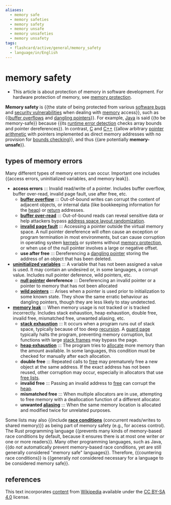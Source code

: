 ```yaml
---
aliases:
  - memory safe
  - memory safeties
  - memory safety
  - memory unsafe
  - memory unsafeties
  - memory unsafety
tags:
  - flashcard/active/general/memory_safety
  - language/in/English
---
```


# memory safety

- This article is about protection of memory in software development. For hardware protection of memory, see [memory protection](memory%20protection.md).

__Memory safety__ is {{the state of being protected from various [software bugs](software%20bug.md) and [security vulnerabilities](vulnerability%20(computer%20security).md) when dealing with [memory](random-access%20memory.md) access}}, such as {{[buffer overflows](buffer%20overflow.md) and [dangling pointers](dangling%20pointer.md)}}. For example, [Java](java%20(programming%20language).md) is said {{to be memory-safe}} because {{its [runtime error detection](runtime%20error%20detection.md) checks array bounds and pointer dereferences}}. In contrast, [C](c%20(programming%20language).md) and [C++](C++.md) {{allow arbitrary [pointer arithmetic](pointer%20(computer%20programming).md) with pointers implemented as direct memory addresses with no provision for [bounds checking](bounds%20checking.md)}}, and thus {{are potentially __memory-unsafe__}}. <!--SR:!2024-09-20,16,290!2024-09-21,17,290!2024-09-18,14,290!2024-09-19,15,290!2024-09-19,15,290!2024-09-19,15,290-->

## types of memory errors

Many different types of memory errors can occur. Important one includes {{access errors, uninitialized variables, and memory leak}}. <!--SR:!2024-09-19,15,290-->

- __access errors__ ::: Invalid read/write of a pointer. Includes buffer overflow, buffer over-read, invalid page fault, use after free, etc. <!--SR:!2024-09-19,15,290!2024-09-21,17,290-->
  - __[buffer overflow](buffer%20overflow.md)__ ::: Out-of-bound writes can corrupt the content of adjacent objects, or internal data (like bookkeeping information for the [heap](memory%20management.md#HEAP)) or [return](return%20statement.md) addresses. <!--SR:!2024-09-20,16,290!2024-09-17,13,290-->
  - __[buffer over-read](buffer%20over-read.md)__ ::: Out-of-bound reads can reveal sensitive data or help attackers bypass [address space layout randomization](address%20space%20layout%20randomization.md). <!--SR:!2024-09-17,13,290!2024-09-18,14,290-->
  - __[invalid page fault](page%20fault.md#invalid)__ ::: Accessing a pointer outside the virtual memory space. A null pointer dereference will often cause an exception or program termination in most environments, but can cause corruption in operating system [kernels](kernel%20(operating%20system).md) or systems without [memory protection](memory%20protection.md), or when use of the null pointer involves a large or negative offset. <!--SR:!2024-09-21,17,290!2024-09-13,10,270-->
  - __use after free__ ::: Dereferencing a [dangling pointer](dangling%20pointer.md) storing the address of an object that has been deleted. <!--SR:!2024-09-17,13,290!2024-09-20,16,290-->
- __[uninitialized variables](uninitialized%20variable.md)__ ::: A variable that has not been assigned a value is used. It may contain an undesired or, in some languages, a corrupt value. Includes null pointer deference, wild pointers, etc. <!--SR:!2024-09-27,17,250!2024-09-18,14,290-->
  - __[null pointer](null%20pointer.md) dereference__ ::: Dereferencing an invalid pointer or a pointer to memory that has not been allocated <!--SR:!2024-09-18,14,290!2024-09-19,15,290-->
  - __[wild pointers](dangling%20pointer.md)__ ::: Arises when a pointer is used prior to initialization to some known state. They show the same erratic behaviour as dangling pointers, though they are less likely to stay undetected. <!--SR:!2024-09-20,16,290!2024-09-15,12,270-->
- __[memory leak](memory%20leak.md)__ ::: When memory usage is not tracked or is tracked incorrectly. Includes stack exhaustion, heap exhaustion, double free, invalid free, mismatched free, unwanted aliasing, etc. <!--SR:!2024-09-18,14,290!2024-09-19,15,290-->
  - __[stack exhaustion](stack%20overflow.md)__ ::: It occurs when a program runs out of stack space, typically because of too deep [recursion](recursion%20(computer%20science).md). A [guard page](memory%20protection.md) typically halts the program, preventing memory corruption, but functions with large [stack frames](call%20stack.md#STACK-FRAME) may bypass the page. <!--SR:!2024-09-21,17,290!2024-09-16,13,270-->
  - __[heap exhaustion](out%20of%20memory.md)__ ::: The program tries to [allocate](memory%20management.md) more memory than the amount available. In some languages, this condition must be checked for manually after each allocation. <!--SR:!2024-09-20,16,290!2024-09-20,16,290-->
  - __double free__ ::: Repeated calls to [free](c%20dynamic%20memory%20allocation.md) may prematurely free a new object at the same address. If the exact address has not been reused, other corruption may occur, especially in allocators that use [free lists](free%20list.md). <!--SR:!2024-09-12,9,270!2024-09-14,10,270-->
  - __invalid free__ ::: Passing an invalid address to [free](c%20dynamic%20memory%20allocation.md) can corrupt the [heap](memory%20management.md#heap). <!--SR:!2024-09-18,14,290!2024-09-12,9,270-->
  - __mismatched free__ ::: When multiple allocators are in use, attempting to free memory with a deallocation function of a different allocator. <!--SR:!2024-09-17,13,290!2024-09-17,13,290-->
  - __unwanted [aliasing](aliasing%20(computing).md)__ ::: When the same memory location is allocated and modified twice for unrelated purposes. <!--SR:!2024-09-14,11,270!2024-09-15,11,270-->

Some lists may also {{include __[race conditions](race%20condition.md)__ (concurrent reads/writes to shared memory)}} as being part of memory safety (e.g., for access control). The Rust programming language {{prevents many kinds of memory-based race conditions by default, because it ensures there is at most one writer _or_ one or more readers}}. Many other programming languages, such as Java, {{do _not_ automatically prevent memory-based race conditions, yet are still generally considered "memory safe" languages}}. Therefore, {{countering race conditions}} is {{generally _not_ considered necessary for a language to be considered memory safe}}. <!--SR:!2024-09-21,17,290!2024-09-21,17,290!2024-09-17,13,290!2024-09-20,16,290!2024-09-20,16,290-->

## references

This text incorporates [content](https://en.wikipedia.org/wiki/memory_safety) from [Wikipedia](Wikipedia.md) available under the [CC BY-SA 4.0](https://creativecommons.org/licenses/by-sa/4.0/) license.
